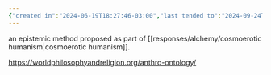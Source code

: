 ```yaml
---
{"created in":"2024-06-19T18:27:46-03:00","last tended to":"2024-09-24T16:21:40-03:00","tags":["concept","🌱"],"notestage":["🌱"],"dg-publish":true,"created":"2024-06-19T18:27:46.465-03:00","updated":"2025-05-21T13:50:18.198-03:00","aliases":["anthro-ontology"],"permalink":"/concepts/alchemy/anthro-ontological-method/","dgPassFrontmatter":true}
---
```


an epistemic method proposed as part of [[responses/alchemy/cosmoerotic humanism\|cosmoerotic humanism]].

https://worldphilosophyandreligion.org/anthro-ontology/